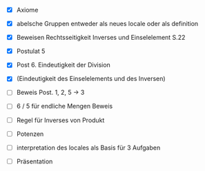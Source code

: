 - [x] Axiome
- [x] abelsche Gruppen entweder als neues locale oder als definition
- [x] Beweisen Rechtsseitigkeit Inverses und Einselelement S.22

- [x] Postulat 5
- [x] Post 6. Eindeutigkeit der Division 
- [x] (Eindeutigkeit des Einselelements und des Inversen)

- [ ] Beweis Post. 1, 2, 5 -> 3
- [ ] 6 / 5 für endliche Mengen Beweis

- [ ] Regel für Inverses von Produkt 
- [ ] Potenzen 

- [ ] interpretation des locales als Basis für 3 Aufgaben
- [ ] Präsentation